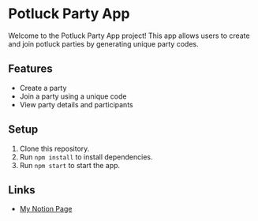 # Potluck Party App

Welcome to the Potluck Party App project! This app allows users to create and join potluck parties by generating unique party codes.

## Features

- Create a party
- Join a party using a unique code
- View party details and participants

## Setup

1. Clone this repository.
2. Run `npm install` to install dependencies.
3. Run `npm start` to start the app.

## Links

- [My Notion Page]([https://www.notion.so/yourusername/your-page-name](https://scalloped-microwave-17f.notion.site/Potluck-website-141f0f4a294580eaaa86ef2a69d90e1e?pvs=73))
